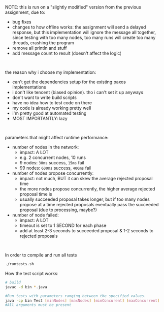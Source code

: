 NOTE: this is run on a "slightly modified" version from the previous assignment, due to:
- bug fixes
- changes to how offline works: the assignment will send a delayed response, but this implementation will ignore the message all together, since testing with too many nodes, too many runs will create too many threads, crashing the program
- remove all println and stuff
- add message count to result (doesn't affect the logic)

<br>

the reason why i choose my implementation:
- can't get the dependencies setup for the existing paxos implementations
- i don't like tencent (biased opinion). tho i can't set it up anyways
- don't want to write build scripts
- have no idea how to test code on there
- my code is already working pretty well
- i'm pretty good at automated testing
- MOST IMPORTANTLY: lazy

<br>

parameters that might affect runtime performance:
- number of nodes in the network:
  - impact: A LOT
  - e.g. 2 concurrent nodes, 10 runs
  - 9 nodes: `30ms` success, `15ms` fail
  - 99 nodes: `600ms` success, `400ms` fail
- number of nodes propose concurrently:
  - impact: not much, BUT it can skew the average rejected proposal time
  - the more nodes propose concurrently, the higher average rejected proposal time is
  - usually succeeded proposal takes longer, but if too many nodes propose at a time rejected proposals eventually pass the succeeded proposal (due to processing, maybe?)
- number of node failed:
  - impact: A LOT
  - timeout is set to 1 SECOND for each phase
  - add at least 2-3 seconds to succeeded proposal & 1-2 seconds to rejected proposals

<br>

In order to compile and run all tests
```bash
./runtests.sh
```

How the test script works:
```bash
# build
javac -d bin *.java

#Run tests with parameters ranging between the specified values.
java -cp bin Test [minNodes] [maxNodes] [minConcurent] [maxConcurrent] [minFailures] [maxFailures] [minTimeout] [maxTimeout] [runsToAggregateOver][outputFilename]
#All arguments must be present
```